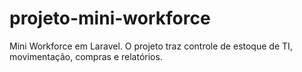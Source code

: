 # projeto-mini-workforce
Mini Workforce em Laravel. O projeto traz controle de estoque de TI, movimentação, compras e relatórios.
